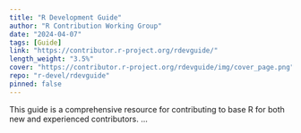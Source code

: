 ```yaml
---
title: "R Development Guide"
author: "R Contribution Working Group"
date: "2024-04-07"
tags: [Guide]
link: "https://contributor.r-project.org/rdevguide/"
length_weight: "3.5%"
cover: "https://contributor.r-project.org/rdevguide/img/cover_page.png"
repo: "r-devel/rdevguide"
pinned: false
---
```


This guide is a comprehensive resource for contributing to base R for both new and experienced contributors. ...
